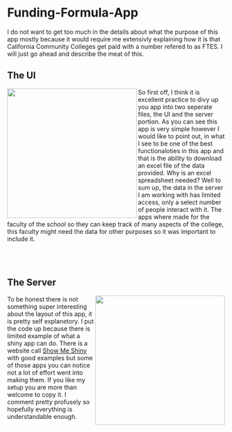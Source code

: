 # Funding-Formula-App
I do not want to get too much in the details about what the purpose of this app mostly because it would
require me extensivly explaining how it is that California Community Colleges get paid with a number
refered to as FTES. I will just go ahead and describe the meat of this.

## The UI
<img align="left" src="https://image.ibb.co/ke1tqU/Funding_Formula_App_Screenshot_1.jpg" height=300>
So first off, I think it is excellent practice to divy up you app into two seperate files, the UI and 
the server portion. As you can see this app is very simple however I would like to point out, in what
I see to be one of the best functionaloties in this app and that is the ability to download an excel 
file of the data provided. Why is an excel spreadsheet needed? Well to sum up, the data in the server
I am working with has limited access, only a select number of people interact with it. The apps where
made for the faculty of the school so they can keep track of many aspects of the college, this faculty
might need the data for other purposes so it was important to include it. 
</br>
</br>
</br>
</br>

## The Server
<img align="right" src="https://image.ibb.co/f0Tv4p/Funding_Formula_App_Screenshot_2.jpg" height=300>
To be honest there is not something super interesting about the layout of this app, it is pretty self 
explanetory. I put the code up because there is limited example of what a shiny app can do. There is
a website call <a href="https://www.showmeshiny.com/">Show Me Shiny</a> with good examples but some
of those apps you can notice not a lot of effort went into making them. If you like my setup you are
more than welcome to copy it. I comment pretty profusely so hopefully everything is understandable enough.
